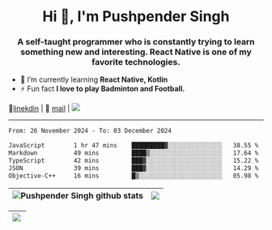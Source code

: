 <h1 align="center">Hi 👋, I'm Pushpender Singh</h1>
<h3 align="center">A self-taught programmer who is constantly trying to learn something new and interesting. React Native is one of my favorite technologies.</h3>

- 🌱 I’m currently learning **React Native, Kotlin**
- ⚡ Fun fact **I love to play Badminton and Football.**

👔[linekdin](https://www.linkedin.com/in/pushpender-singh-240061202/) | 📧 [mail](mailto:pushpendersingh694@gmail.com) | 
<a href="https://github.com/pushpender-singh-ap/pushpender-singh-ap">
    <img src="https://komarev.com/ghpvc/?username=pushpender-singh-ap&style=for-the-badge">
</a>


---

<!--START_SECTION:waka-->

```txt
From: 26 November 2024 - To: 03 December 2024

JavaScript        1 hr 47 mins    █████████▓░░░░░░░░░░░░░░░   38.55 %
Markdown          49 mins         ████▒░░░░░░░░░░░░░░░░░░░░   17.64 %
TypeScript        42 mins         ███▓░░░░░░░░░░░░░░░░░░░░░   15.22 %
JSON              39 mins         ███▓░░░░░░░░░░░░░░░░░░░░░   14.29 %
Objective-C++     16 mins         █▒░░░░░░░░░░░░░░░░░░░░░░░   05.98 %
```

<!--END_SECTION:waka-->


| <a><img align="center" src="https://github-readme-stats-iota-ecru-15.vercel.app/api?username=pushpender-singh-ap&show_icons=true&include_all_commits=true&theme=buefy&hide_border=true" alt="Pushpender Singh github stats" /></a> | <a><img align="center" src="https://github-readme-stats-iota-ecru-15.vercel.app/api/top-langs/?username=pushpender-singh-ap&layout=compact&theme=buefy&hide_border=true" /></a> |
| ------------- | ------------- |

| <a> <img align="left" src="https://github-readme-streak-stats.herokuapp.com/?user=pushpender-singh-ap" /></br> </a> |
| ------------- |
